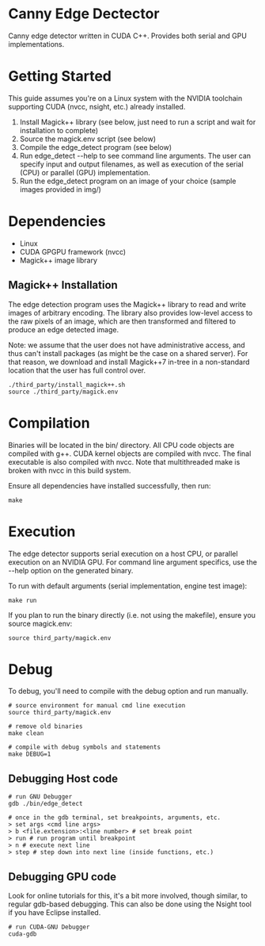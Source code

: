 # Canny Edge Dectector
Canny edge detector written in CUDA C++. Provides both serial and GPU implementations.

# Getting Started
This guide assumes you're on a Linux system with the NVIDIA toolchain supporting CUDA (nvcc, nsight, etc.) already installed.
1. Install Magick++ library (see below, just need to run a script and wait for installation to complete)
2. Source the magick.env script (see below)
3. Compile the edge_detect program (see below)
4. Run edge_detect --help to see command line arguments. The user can specify input and output filenames, as well as execution of the serial (CPU) or parallel (GPU) implementation.
5. Run the edge_detect program on an image of your choice (sample images provided in img/)

# Dependencies
- Linux
- CUDA GPGPU framework (nvcc)
- Magick++ image library

## Magick++ Installation
The edge detection program uses the Magick++ library to read and write images of arbitrary encoding. The library also provides low-level access to the raw pixels of an image, which are then transformed and filtered to produce an edge detected image.

Note: we assume that the user does not have administrative access, and thus can't install packages (as might be the case on a shared server). For that reason, we download and install Magick++7 in-tree in a non-standard location that the user has full control over.
```
./third_party/install_magick++.sh
source ./third_party/magick.env
```

# Compilation
Binaries will be located in the bin/ directory. All CPU code objects are compiled with g++. CUDA kernel objects are compiled with nvcc. The final executable is also compiled with nvcc.
Note that multithreaded make is broken with nvcc in this build system.

Ensure all dependencies have installed successfully, then run:
```
make
```

# Execution
The edge detector supports serial execution on a host CPU, or parallel execution on an NVIDIA GPU.
For command line argument specifics, use the --help option on the generated binary.

To run with default arguments (serial implementation, engine test image):
```
make run
```

If you plan to run the binary directly (i.e. not using the makefile), ensure you source magick.env:
```
source third_party/magick.env
```

# Debug
To debug, you'll need to compile with the debug option and run manually.
```
# source environment for manual cmd line execution
source third_party/magick.env

# remove old binaries
make clean

# compile with debug symbols and statements
make DEBUG=1
```

## Debugging Host code

```
# run GNU Debugger
gdb ./bin/edge_detect

# once in the gdb terminal, set breakpoints, arguments, etc.
> set args <cmd line args>
> b <file.extension>:<line number> # set break point
> run # run program until breakpoint
> n # execute next line
> step # step down into next line (inside functions, etc.)
```

## Debugging GPU code
Look for online tutorials for this, it's a bit more involved, though similar, to regular gdb-based debugging. This can also be done using the Nsight tool if you have Eclipse installed.

```
# run CUDA-GNU Debugger
cuda-gdb
```
